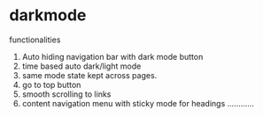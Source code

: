 # darkmode


functionalities

1. Auto hiding navigation bar with dark mode button
2. time based auto dark/light mode
3. same mode state kept across pages.
4. go to top button
5. smooth scrolling to links
6. content navigation menu with sticky mode for headings
............
